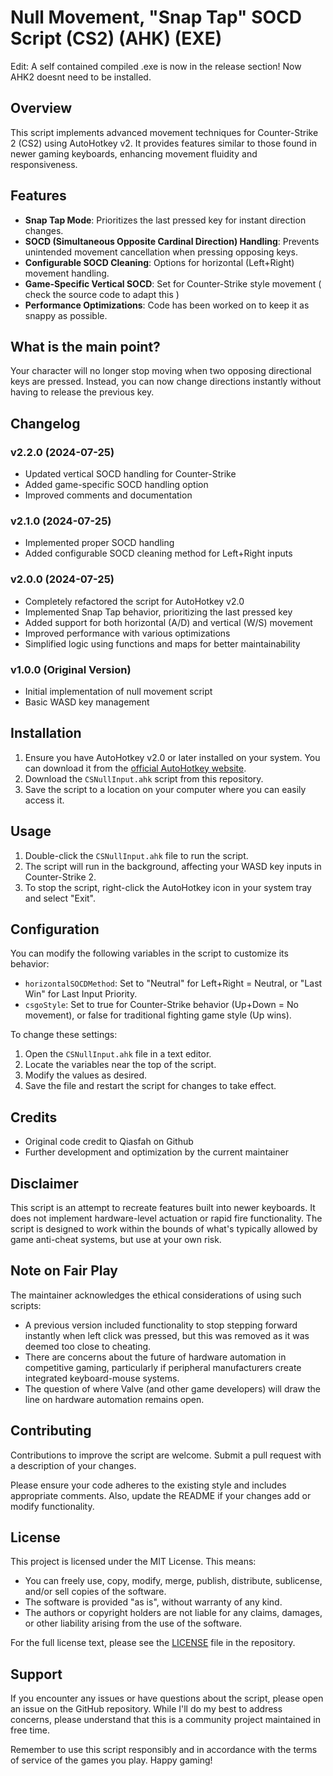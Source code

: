 # Null Movement, "Snap Tap" SOCD Script (CS2) (AHK) (EXE) 

Edit: A self contained compiled .exe is now in the release section! Now AHK2 doesnt need to be installed.

## Overview
This script implements advanced movement techniques for Counter-Strike 2 (CS2) using AutoHotkey v2. It provides features similar to those found in newer gaming keyboards, enhancing movement fluidity and responsiveness.

## Features
- **Snap Tap Mode**: Prioritizes the last pressed key for instant direction changes.
- **SOCD (Simultaneous Opposite Cardinal Direction) Handling**: Prevents unintended movement cancellation when pressing opposing keys.
- **Configurable SOCD Cleaning**: Options for horizontal (Left+Right) movement handling.
- **Game-Specific Vertical SOCD**: Set for Counter-Strike style movement ( check the source code to adapt this )
- **Performance Optimizations**: Code has been worked on to keep it as snappy as possible.

## What is the main point?
Your character will no longer stop moving when two opposing directional keys are pressed. Instead, you can now change directions instantly without having to release the previous key.

## Changelog
### v2.2.0 (2024-07-25)
- Updated vertical SOCD handling for Counter-Strike
- Added game-specific SOCD handling option
- Improved comments and documentation

### v2.1.0 (2024-07-25)
- Implemented proper SOCD handling
- Added configurable SOCD cleaning method for Left+Right inputs

### v2.0.0 (2024-07-25)
- Completely refactored the script for AutoHotkey v2.0
- Implemented Snap Tap behavior, prioritizing the last pressed key
- Added support for both horizontal (A/D) and vertical (W/S) movement
- Improved performance with various optimizations
- Simplified logic using functions and maps for better maintainability

### v1.0.0 (Original Version)
- Initial implementation of null movement script
- Basic WASD key management

## Installation
1. Ensure you have AutoHotkey v2.0 or later installed on your system. You can download it from the [official AutoHotkey website](https://www.autohotkey.com/).
2. Download the `CSNullInput.ahk` script from this repository.
3. Save the script to a location on your computer where you can easily access it.

## Usage
1. Double-click the `CSNullInput.ahk` file to run the script.
2. The script will run in the background, affecting your WASD key inputs in Counter-Strike 2.
3. To stop the script, right-click the AutoHotkey icon in your system tray and select "Exit".

## Configuration
You can modify the following variables in the script to customize its behavior:

- `horizontalSOCDMethod`: Set to "Neutral" for Left+Right = Neutral, or "Last Win" for Last Input Priority.
- `csgoStyle`: Set to true for Counter-Strike behavior (Up+Down = No movement), or false for traditional fighting game style (Up wins).

To change these settings:
1. Open the `CSNullInput.ahk` file in a text editor.
2. Locate the variables near the top of the script.
3. Modify the values as desired.
4. Save the file and restart the script for changes to take effect.

## Credits
- Original code credit to Qiasfah on Github
- Further development and optimization by the current maintainer

## Disclaimer
This script is an attempt to recreate features built into newer keyboards. It does not implement hardware-level actuation or rapid fire functionality. The script is designed to work within the bounds of what's typically allowed by game anti-cheat systems, but use at your own risk.

## Note on Fair Play
The maintainer acknowledges the ethical considerations of using such scripts:
- A previous version included functionality to stop stepping forward instantly when left click was pressed, but this was removed as it was deemed too close to cheating.
- There are concerns about the future of hardware automation in competitive gaming, particularly if peripheral manufacturers create integrated keyboard-mouse systems.
- The question of where Valve (and other game developers) will draw the line on hardware automation remains open.

## Contributing
Contributions to improve the script are welcome. Submit a pull request with a description of your changes.

Please ensure your code adheres to the existing style and includes appropriate comments. Also, update the README if your changes add or modify functionality.

## License
This project is licensed under the MIT License. This means:

- You can freely use, copy, modify, merge, publish, distribute, sublicense, and/or sell copies of the software.
- The software is provided "as is", without warranty of any kind.
- The authors or copyright holders are not liable for any claims, damages, or other liability arising from the use of the software.

For the full license text, please see the [LICENSE](LICENSE) file in the repository.

## Support
If you encounter any issues or have questions about the script, please open an issue on the GitHub repository. While I'll do my best to address concerns, please understand that this is a community project maintained in free time.

Remember to use this script responsibly and in accordance with the terms of service of the games you play. Happy gaming!

